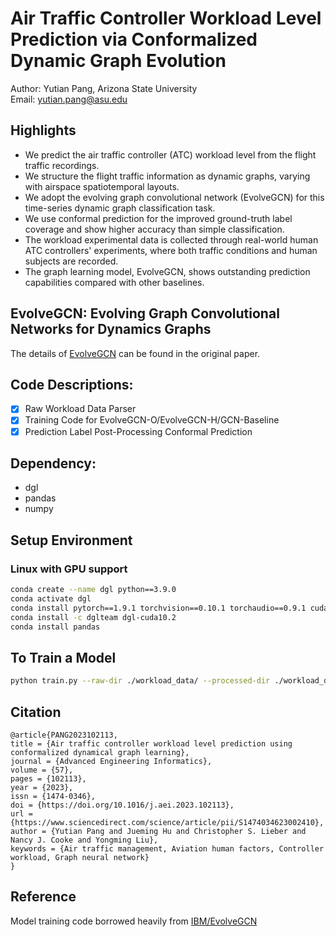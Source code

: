 # Air Traffic Controller Workload Level Prediction via Conformalized Dynamic Graph Evolution
Author: Yutian Pang, Arizona State University <br>
Email: yutian.pang@asu.edu

## Highlights
- We predict the air traffic controller (ATC) workload level from the flight traffic recordings. 
- We structure the flight traffic information as dynamic graphs, varying with airspace spatiotemporal layouts. 
- We adopt the evolving graph convolutional network (EvolveGCN) for this time-series dynamic graph classification task. 
- We use conformal prediction for the improved ground-truth label coverage and show higher accuracy than simple classification.  
- The workload experimental data is collected through real-world human ATC controllers' experiments, where both traffic conditions and human subjects are recorded.
- The graph learning model, EvolveGCN, shows outstanding prediction capabilities compared with other baselines. 

## EvolveGCN: Evolving Graph Convolutional Networks for Dynamics Graphs
The details of [EvolveGCN](https://arxiv.org/abs/1902.10191) can be found in the original paper. 

## Code Descriptions:
- [x] Raw Workload Data Parser
- [x] Training Code for EvolveGCN-O/EvolveGCN-H/GCN-Baseline
- [x] Prediction Label Post-Processing Conformal Prediction

## Dependency:
* dgl
* pandas
* numpy

## Setup Environment
### Linux with GPU support
```bash
conda create --name dgl python==3.9.0
conda activate dgl
conda install pytorch==1.9.1 torchvision==0.10.1 torchaudio==0.9.1 cudatoolkit=10.2 -c pytorch
conda install -c dglteam dgl-cuda10.2
conda install pandas
```
## To Train a Model
```bash
python train.py --raw-dir ./workload_data/ --processed-dir ./workload_data/processed --eval-class-id 0 --gpu 7
```

## Citation
```
@article{PANG2023102113,
title = {Air traffic controller workload level prediction using conformalized dynamical graph learning},
journal = {Advanced Engineering Informatics},
volume = {57},
pages = {102113},
year = {2023},
issn = {1474-0346},
doi = {https://doi.org/10.1016/j.aei.2023.102113},
url = {https://www.sciencedirect.com/science/article/pii/S1474034623002410},
author = {Yutian Pang and Jueming Hu and Christopher S. Lieber and Nancy J. Cooke and Yongming Liu},
keywords = {Air traffic management, Aviation human factors, Controller workload, Graph neural network}
}
```

## Reference
Model training code borrowed heavily from [IBM/EvolveGCN](https://github.com/IBM/EvolveGCN)  
